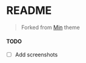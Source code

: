 # README

> Forked from [Min](https://github.com/misolori/min-theme) theme

#### TODO
- [ ] Add screenshots
